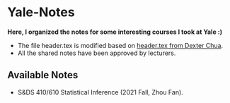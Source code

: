 # Yale-Notes

**Here, I organized the notes for some interesting courses I took at Yale :)**

- The file header.tex is modified based on [header.tex from Dexter Chua](https://github.com/dalcde/cam-notes/blob/master/header.tex).
- All the shared notes have been approved by lecturers.

## Available Notes

- S&DS 410/610 Statistical Inference (2021 Fall, Zhou Fan).
